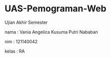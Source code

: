 # UAS-Pemograman-Web
Ujian Akhir Semester 

nama : Vania Angelica Kusuma Putri Nababan

nim  : 121140042

kelas  : RA
